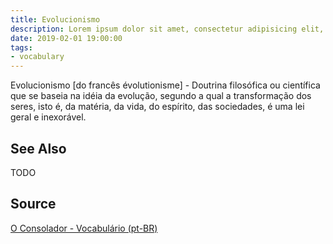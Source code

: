 ```yaml
---
title: Evolucionismo
description: Lorem ipsum dolor sit amet, consectetur adipisicing elit, sed do eiusmod tempor incididunt ut labore et dolore magna aliqua.  TODO
date: 2019-02-01 19:00:00
tags:
- vocabulary
---
```


Evolucionismo [do francês évolutionisme] - Doutrina filosófica ou científica que se baseia na idéia da evolução, segundo a qual a transformação dos seres, isto é, da matéria, da vida, do espírito, das sociedades, é uma lei geral e inexorável.

## See Also
TODO

## Source
[O Consolador - Vocabulário (pt-BR)](http://www.oconsolador.com.br/linkfixo/vocabulario/principal.html)


